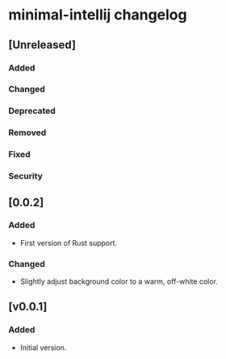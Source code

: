 <!-- Keep a Changelog guide -> https://keepachangelog.com -->

# minimal-intellij changelog

## [Unreleased]
### Added

### Changed

### Deprecated

### Removed

### Fixed

### Security
## [0.0.2]

### Added

- First version of Rust support.

### Changed

- Slightly adjust background color to a warm, off-white color.

## [v0.0.1]

### Added

- Initial version.
